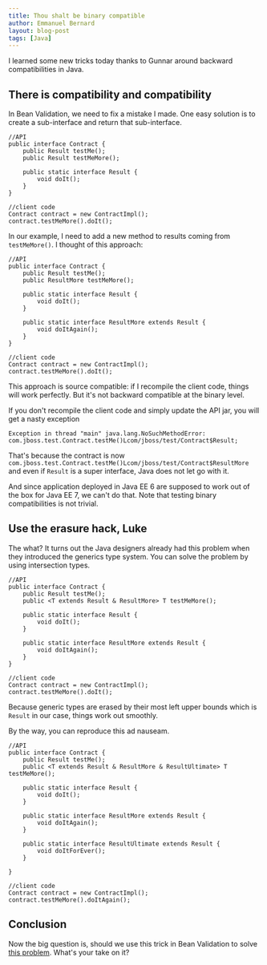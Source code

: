 ```yaml
---
title: Thou shalt be binary compatible
author: Emmanuel Bernard
layout: blog-post
tags: [Java]
---
```

I learned some new tricks today thanks to Gunnar around backward compatibilities
in Java.

## There is compatibility and compatibility

In Bean Validation, we need to fix a mistake I made. One easy solution is to create
a sub-interface and return that sub-interface.

    //API
    public interface Contract {
        public Result testMe();
        public Result testMeMore();

        public static interface Result {
            void doIt();
        }
    }

    //client code
    Contract contract = new ContractImpl();
    contract.testMeMore().doIt();

In our example, I need to add a new method to results coming from `testMeMore()`.
I thought of this approach:

    //API
    public interface Contract {
        public Result testMe();
        public ResultMore testMeMore();

        public static interface Result {
            void doIt();
        }

        public static interface ResultMore extends Result {
            void doItAgain();
        }
    }

    //client code
    Contract contract = new ContractImpl();
    contract.testMeMore().doIt();

This approach is source compatible: if I recompile the client code,
things will work perfectly. But it's not backward compatible at the 
binary level.

If you don't recompile the client code and simply update the API jar,
you will get a nasty exception

    Exception in thread "main" java.lang.NoSuchMethodError: com.jboss.test.Contract.testMe()Lcom/jboss/test/Contract$Result;

That's because the contract is now `com.jboss.test.Contract.testMe()Lcom/jboss/test/Contract$ResultMore`
and even if `Result` is a super interface, Java does not let go with it.

And since application deployed in Java EE 6 are supposed to work out of the box for
Java EE 7, we can't do that. Note that testing binary compatibilities is not
trivial.

## Use the erasure hack, Luke

The what? It turns out the Java designers already had this problem when they
introduced the generics type system. You can solve the problem by using
intersection types.

    //API
    public interface Contract {
        public Result testMe();
        public <T extends Result & ResultMore> T testMeMore();

        public static interface Result {
            void doIt();
        }

        public static interface ResultMore extends Result {
            void doItAgain();
        }
    }

    //client code
    Contract contract = new ContractImpl();
    contract.testMeMore().doIt();

Because generic types are erased by their most left upper bounds which is 
`Result` in our case, things work out smoothly.

By the way, you can reproduce this ad nauseam.

    //API
    public interface Contract {
        public Result testMe();
        public <T extends Result & ResultMore & ResultUltimate> T testMeMore();

        public static interface Result {
            void doIt();
        }

        public static interface ResultMore extends Result {
            void doItAgain();
        }

        public static interface ResultUltimate extends Result {
            void doItForEver();
        }

    }

    //client code
    Contract contract = new ContractImpl();
    contract.testMeMore().doItAgain();

## Conclusion

Now the big question is, should we use this trick in Bean Validation to solve
[this problem](http://beanvalidation.org/proposals/BVAL-221/).
What's your take on it?

